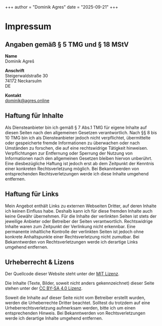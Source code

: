 +++
author = "Dominik Agres"
date = "2025-09-21"
+++

# Impressum

## Angaben gemäß § 5 TMG und § 18 MStV

**Name** \
Dominik Agreš

**Anschrift** \
Steigerwaldstraße 30 \
74172 Neckarsulm \
DE

**Kontakt**\
dominik@agres.online

## Haftung für Inhalte
Als Diensteanbieter bin ich gemäß § 7 Abs.1 TMG für eigene Inhalte auf diesen Seiten nach den allgemeinen Gesetzen verantwortlich. Nach §§ 8 bis 10 TMG bin ich als Diensteanbieter jedoch nicht verpflichtet, übermittelte oder gespeicherte fremde Informationen zu überwachen oder nach Umständen zu forschen, die auf eine rechtswidrige Tätigkeit hinweisen. Verpflichtungen zur Entfernung oder Sperrung der Nutzung von Informationen nach den allgemeinen Gesetzen bleiben hiervon unberührt. Eine diesbezügliche Haftung ist jedoch erst ab dem Zeitpunkt der Kenntnis einer konkreten Rechtsverletzung möglich. Bei Bekanntwerden von entsprechenden Rechtsverletzungen werde ich diese Inhalte umgehend entfernen.

## Haftung für Links
Mein Angebot enthält Links zu externen Webseiten Dritter, auf deren Inhalte ich keinen Einfluss habe. Deshalb kann ich für diese fremden Inhalte auch keine Gewähr übernehmen. Für die Inhalte der verlinkten Seiten ist stets der jeweilige Anbieter oder Betreiber der Seiten verantwortlich. Rechtswidrige Inhalte waren zum Zeitpunkt der Verlinkung nicht erkennbar. Eine permanente inhaltliche Kontrolle der verlinkten Seiten ist jedoch ohne konkrete Anhaltspunkte einer Rechtsverletzung nicht zumutbar. Bei Bekanntwerden von Rechtsverletzungen werde ich derartige Links umgehend entfernen.

## Urheberrecht & Lizens
Der Quellcode dieser Website steht unter der [MIT Lizenz](https://opensource.org/license/MIT).

Die Inhalte (Texte, Bilder, soweit nicht anders gekennzeichnet) dieser Seite stehen unter der [CC BY-SA 4.0 Lizenz](https://creativecommons.org/licenses/by-sa/4.0/deed.de).

Soweit die Inhalte auf dieser Seite nicht vom Betreiber erstellt wurden, werden die Urheberrechte Dritter beachtet. Solltest du trotzdem auf eine Urheberrechtsverletzung aufmerksam werden, bitte ich um einen entsprechenden Hinweis. Bei Bekanntwerden von Rechtsverletzungen werde ich derartige Inhalte umgehend entfernen.
